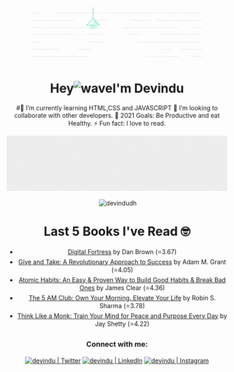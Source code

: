 <div align="center">
<img src="banner.gif">
<h1 align="center">Hey<img alt="wave" src="https://emojis.slackmojis.com/emojis/images/1536351075/4594/blob-wave.gif?1536351075" width="35">I'm Devindu  </h1>


#🌱 I’m currently learning HTML,CSS and JAVASCRIPT
👯 I’m looking to collaborate with other developers.
🥅 2021 Goals: Be Productive and eat Healthy.
⚡ Fun fact: I love to read.
  
<img src="banner2.gif">
<!--Github stats:START-->
<p>&nbsp;<img align="center" src="https://github-readme-stats.vercel.app/api?username=devindudh&show_icons=true&locale=en" alt="devindudh" /></p>
<!--Github stats:END-->

# Last 5 Books I've Read 🤓
<!-- GOODREADS-LIST:START -->
- [Digital Fortress](https://www.goodreads.com/review/show/4110472691?utm_medium=api&utm_source=rss) by Dan Brown (⭐️3.67)
- [Give and Take: A Revolutionary Approach to Success](https://www.goodreads.com/review/show/3998762923?utm_medium=api&utm_source=rss) by Adam M. Grant (⭐️4.05)
- [Atomic Habits: An Easy & Proven Way to Build Good Habits & Break Bad Ones](https://www.goodreads.com/review/show/3992018332?utm_medium=api&utm_source=rss) by James Clear (⭐️4.36)
- [The 5 AM Club: Own Your Morning. Elevate Your Life](https://www.goodreads.com/review/show/3754324465?utm_medium=api&utm_source=rss) by Robin S. Sharma (⭐️3.78)
- [Think Like a Monk: Train Your Mind for Peace and Purpose Every Day](https://www.goodreads.com/review/show/3754323857?utm_medium=api&utm_source=rss) by Jay Shetty (⭐️4.22)
<!-- GOODREADS-LIST:END -->

### Connect with me:

[<img align="center" alt="devindu | Twitter" width="22px" src="https://cdn.jsdelivr.net/npm/simple-icons@v3/icons/twitter.svg" />][twitter]
[<img align="center" alt="devindu | LinkedIn" width="22px" src="https://cdn.jsdelivr.net/npm/simple-icons@v3/icons/linkedin.svg" />][linkedin]
[<img align="center" alt="devindu | Instagram" width="22px" src="https://cdn.jsdelivr.net/npm/simple-icons@v3/icons/instagram.svg" />][instagram]

<br />


<br />
<br />


[twitter]: https://twitter.com/devindu98
[instagram]: https://instagram.com/devindu_
[linkedin]: https://linkedin.com/in/devindudh
</div>
